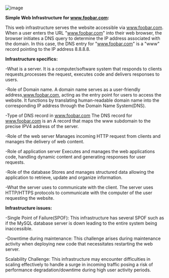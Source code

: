![image](https://github.com/Estherkiguru/alx-system_engineering-devops/assets/138945105/e95cf800-d8f4-49c1-a4f7-7e8dc95d6ff0)



**Simple Web Infrastructure for www.foobar.com:**

This web infrastructure serves the website accessible via www.foobar.com. When a user enters the URL "www.foobar.com" into their web browser, the browser initiates a DNS query to determine the IP address associated with the domain. In this case, the DNS entry for "www.foobar.com" is a "www" record pointing to the IP address 8.8.8.8.

**Infrastructure specifics:**

-What is a server.
It is a computer/software system that responds to clients requests,processes the request, executes code and delivers responses to users.

-Role of Domain name.
A domain name serves as a user-friendly address,www.foobar.com, acting as the entry point for users to access the website. It functions by translating  human-readable domain name into the corresponding IP address through the Domain Name System(DNS).

-Type of DNS record in www.foobar.com
The DNS record for www.foobar.com is an A record that maps the www subdomain to the precise IPV4 address of the server.

-Role of the web server
Manages incoming HTTP request from clients and manages the delivery of web content.

-Role of application server
Executes and manages the web applications code, handling dynamic content and generating responses for user requests.

-Role of the database
Stores and manages structured data allowing the application to retrieve, update and organize information.

-What the server uses to communicate with the client.
The server uses HTTP/HTTPS protocols to communicate with the computer of the user requesting the website.

**Infrastructure issues:**

-Single Point of Failure(SPOF):
This infrastructure has several SPOF such as if the MySQL database server is down leading to the entire system being inaccessible.

-Downtime during maintenance:
This challenge arises during maintenance activity when deploying new code that necessitates restarting the web server.

Scalability Challenge:
This infrastructure may encounter difficulties in scaling effectively to handle a surge in incoming traffic posing a risk of performance degradation/downtime during high user activity periods.


